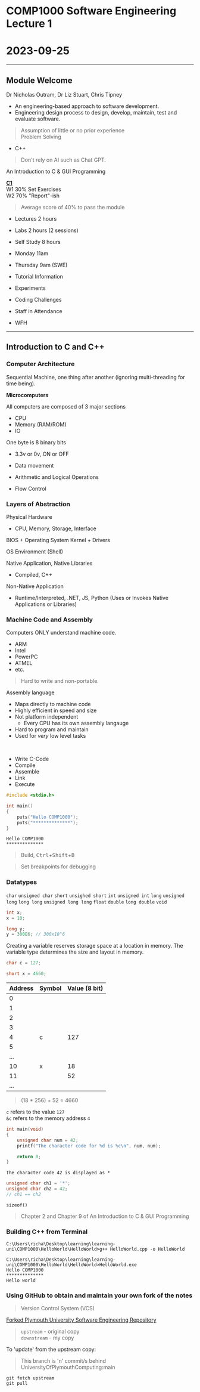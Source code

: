 # COMP1000 Software Engineering Lecture 1
# 2023-09-25

---

## Module Welcome

Dr Nicholas Outram, Dr Liz Stuart, Chris Tipney

- An engineering-based approach to software development.
- Engineering design process to design, develop, maintain, test and evaluate software.

> Assumption of little or no prior experience <br>
> Problem Solving <br>

- C++

> Don't rely on AI such as Chat GPT.

An Introduction to C & GUI Programming

<u>**C1**</u> <br>
W1 30% Set Exercises <br>
W2 70% "Report"-ish

> Average score of 40% to pass the module

- Lectures 2 hours
- Labs 2 hours (2 sessions)
- Self Study 8 hours

- Monday 11am
- Thursday 9am (SWE)

- Tutorial Information
- Experiments
- Coding Challenges
- Staff in Attendance
- WFH

---

## Introduction to C and C++

### Computer Architecture

Sequential Machine, one thing after another (ignoring multi-threading for time being).

**Microcomputers**

All computers are composed of 3 major sections
- CPU
- Memory (RAM/ROM)
- IO

One byte is 8 binary bits
- 3.3v or 0v, ON or OFF

- Data movement
- Arithmetic and Logical Operations
- Flow Control

### Layers of Abstraction

Physical Hardware
- CPU, Memory, Storage, Interface

BIOS + Operating System Kernel + Drivers

OS Environment (Shell)

Native Application, Native Libraries
- Compiled, C++

Non-Native Application
- Runtime/Interpreted, .NET, JS, Python (Uses or Invokes Native Applications or Libraries) 

### Machine Code and Assembly

Computers ONLY understand machine code.
- ARM
- Intel
- PowerPC
- ATMEL
- etc.

> Hard to write and non-portable.

Assembly language
- Maps directly to machine code
- Highly efficient in speed and size
- Not platform independent
    - Every CPU has its own assembly langauge
- Hard to program and maintain
- Used for *very* low level tasks

<br>

- Write C-Code
- Compile 
- Assemble
- Link
- Execute

```cpp
#include <stdio.h>

int main()
{
    puts("Hello COMP1000");
    puts("**************");
}
```
```
Hello COMP1000
**************
```

> Build, <kbd>Ctrl</kbd>+<kbd>Shift</kbd>+<kbd>B</kbd>

> Set breakpoints for debugging

### Datatypes

`char`
`unsigned char`
`short`
`unsighed short`
`int`
`unsigned int`
`long`
`unsigned long`
`long long`
`unsigned long long`
`float`
`double`
`long double`
`void`

```cpp
int x;
x = 10;
```

```cpp
long y;
y = 300E6; // 300x10^6
```

Creating a variable reserves storage space at a location in memory. The variable type determines the size and layout in memory.

```cpp
char c = 127;
```
```cpp
short x = 4660;
```

Address | Symbol | Value (8 bit)
--- | --- | ---
0   |     |
1   |     |
2   |     |
3   |     |
4   | c   | 127
5   |     |
... |     |
10  | x   | 18
11  |     | 52
... |     |

> (18 * 256) + 52 = 4660

`c` refers to the value `127` <br>
`&c` refers to the memory address `4`

```cpp
int main(void)
{
    unsigned char num = 42;
    printf("The character code for %d is %c\n", num, num);

    return 0;
}
```
```
The character code 42 is displayed as *
```

```cpp
unsigned char ch1 = '*';
unsigned char ch2 = 42;
// ch1 == ch2
```

`sizeof()`

> Chapter 2 and Chapter 9 of An Introduction to C & GUI Programming

### Building C++ from Terminal

```
C:\Users\richa\Desktop\learning\learning-uni\COMP1000\HelloWorld\HelloWorld>g++ HelloWorld.cpp -o HelloWorld

C:\Users\richa\Desktop\learning\learning-uni\COMP1000\HelloWorld\HelloWorld>HelloWorld.exe
Hello COMP1000
**************
Hello world
```

### Using GitHub to obtain and maintain your own fork of the notes

> Version Control System (VCS)

[Forked Plymouth University Software Engineering Repository](https://github.com/corey-richardson/SoftwareEngineering)

> `upstream` - original copy <br>
> `downstream` - my copy

To 'update' from the upstream copy:

> This branch is 'n' commit/s behind UniversityOfPlymouthComputing:main

`git fetch upstream` <br>
`git pull`